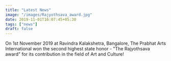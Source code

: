 ```yaml
---
title: "Latest News"
image: "/images/Rajyothsava_award.jpg"
date: 2019-11-01T16:07:45+05:30
tags: ["news"]
draft: false
---
```


On 1st November 2019 at Ravindra Kalakshetra, Bangalore, The Prabhat Arts International won the second highest state honor - "The Rajyothsava award" for its contribution in the field of Art and Culture!

